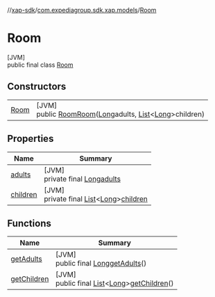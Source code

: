 //[xap-sdk](../../../index.md)/[com.expediagroup.sdk.xap.models](../index.md)/[Room](index.md)

# Room

[JVM]\
public final class [Room](index.md)

## Constructors

| | |
|---|---|
| [Room](-room.md) | [JVM]<br>public [Room](index.md)[Room](-room.md)([Long](https://docs.oracle.com/javase/8/docs/api/java/lang/Long.html)adults, [List](https://docs.oracle.com/javase/8/docs/api/java/util/List.html)&lt;[Long](https://docs.oracle.com/javase/8/docs/api/java/lang/Long.html)&gt;children) |

## Properties

| Name | Summary |
|---|---|
| [adults](index.md#-2105783644%2FProperties%2F699445674) | [JVM]<br>private final [Long](https://docs.oracle.com/javase/8/docs/api/java/lang/Long.html)[adults](index.md#-2105783644%2FProperties%2F699445674) |
| [children](index.md#-268221090%2FProperties%2F699445674) | [JVM]<br>private final [List](https://docs.oracle.com/javase/8/docs/api/java/util/List.html)&lt;[Long](https://docs.oracle.com/javase/8/docs/api/java/lang/Long.html)&gt;[children](index.md#-268221090%2FProperties%2F699445674) |

## Functions

| Name | Summary |
|---|---|
| [getAdults](get-adults.md) | [JVM]<br>public final [Long](https://docs.oracle.com/javase/8/docs/api/java/lang/Long.html)[getAdults](get-adults.md)() |
| [getChildren](get-children.md) | [JVM]<br>public final [List](https://docs.oracle.com/javase/8/docs/api/java/util/List.html)&lt;[Long](https://docs.oracle.com/javase/8/docs/api/java/lang/Long.html)&gt;[getChildren](get-children.md)() |
